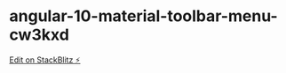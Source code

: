 # angular-10-material-toolbar-menu-cw3kxd

[Edit on StackBlitz ⚡️](https://stackblitz.com/edit/angular-10-material-toolbar-menu-cw3kxd)